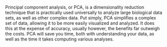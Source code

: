 Principal component analysis, or PCA, is a dimensionality reduction technique that is practically used universally to analyze large biological data sets, as well as other complex data. Put simply, PCA simplifies a complex set of data, allowing it to be more easily visualized and analyzed. It does this at the expense of accuracy, usually however, the benefits far outweigh the costs. PCA will save you time, both with understanding your data, as well as the time it takes computing various analyses.
